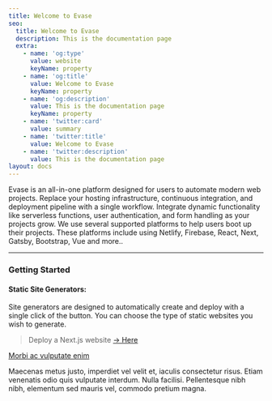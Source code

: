 ```yaml
---
title: Welcome to Evase
seo:
  title: Welcome to Evase
  description: This is the documentation page
  extra:
    - name: 'og:type'
      value: website
      keyName: property
    - name: 'og:title'
      value: Welcome to Evase
      keyName: property
    - name: 'og:description'
      value: This is the documentation page
      keyName: property
    - name: 'twitter:card'
      value: summary
    - name: 'twitter:title'
      value: Welcome to Evase
    - name: 'twitter:description'
      value: This is the documentation page
layout: docs
---
```


Evase is an all-in-one platform designed for users to automate modern web projects. Replace your hosting infrastructure, continuous integration, and deployment pipeline with a single workflow. Integrate dynamic functionality like serverless functions, user authentication, and form handling as your projects grow. We use several supported platforms to help users boot up their projects. These platforms include using Netlify, Firebase, React, Next, Gatsby, Bootstrap, Vue and more..


***
<h3>Getting Started</h3>

<h4>Static Site Generators:</h4>
Site generators are designed to automatically create and deploy with a single click of the button. You can choose the type of static websites you wish to generate.

> Deploy a Next.js website
[-> Here](https://app.netlify.com/start/deploy?repository=https://github.com/cassidoo/next-netlify-starter) 

[Morbi ac vulputate enim](https://stackbit.com)

Maecenas metus justo, imperdiet vel velit et, iaculis consectetur risus. Etiam venenatis odio quis vulputate interdum. Nulla facilisi. Pellentesque nibh nibh, elementum sed mauris vel, commodo pretium magna.